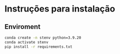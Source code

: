 # Instruções para instalação


## Enviroment
```bash
conda create -n stenv python=3.9.20
conda activate stenv
pip install -r requirements.txt
```